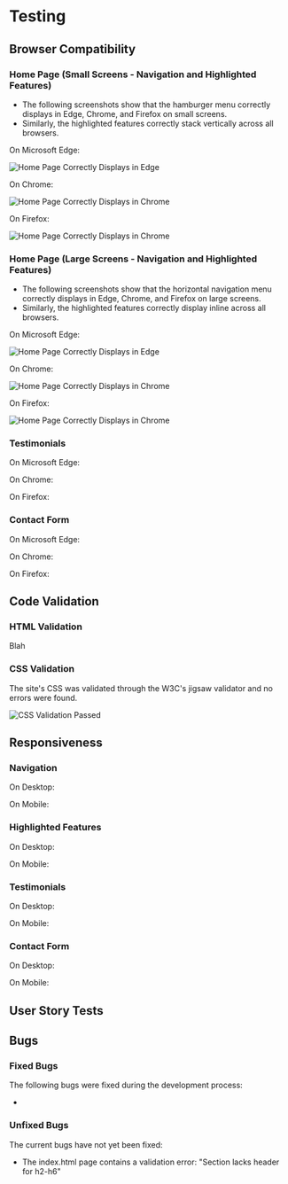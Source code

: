 # Testing

## Browser Compatibility

### Home Page (Small Screens - Navigation and Highlighted Features)

- The following screenshots show that the hamburger menu correctly displays in Edge, Chrome, and Firefox on small screens.
- Similarly, the highlighted features correctly stack vertically across all browsers.

On Microsoft Edge:

![Home Page Correctly Displays in Edge](https://laura10101.github.io/volanto-launchpad/documentation/screenshots/browser-testing/nav-edge-small.png)

On Chrome:

![Home Page Correctly Displays in Chrome](https://laura10101.github.io/volanto-launchpad/documentation/screenshots/browser-testing/nav-chrome-small.png)

On Firefox:

![Home Page Correctly Displays in Chrome](https://laura10101.github.io/volanto-launchpad/documentation/screenshots/browser-testing/nav-firefox-small.png)

### Home Page (Large Screens - Navigation and Highlighted Features)

- The following screenshots show that the horizontal navigation menu correctly displays in Edge, Chrome, and Firefox on large screens.
- Similarly, the highlighted features correctly display inline across all browsers.

On Microsoft Edge:

![Home Page Correctly Displays in Edge](https://laura10101.github.io/volanto-launchpad/documentation/screenshots/browser-testing/highlighted-features-edge-large.png)

On Chrome:

![Home Page Correctly Displays in Chrome](https://laura10101.github.io/volanto-launchpad/documentation/screenshots/browser-testing/highlighted-features-chrome-large.png)

On Firefox:

![Home Page Correctly Displays in Chrome](https://laura10101.github.io/volanto-launchpad/documentation/screenshots/browser-testing/highlighted-features-firefox-large.png)

### Testimonials

On Microsoft Edge:

On Chrome:

On Firefox:

### Contact Form

On Microsoft Edge:

On Chrome:

On Firefox:


## Code Validation

### HTML Validation

Blah

### CSS Validation

The site's CSS was validated through the W3C's jigsaw validator and no errors were found.

![CSS Validation Passed](https://laura10101.github.io/volanto-launchpad/documentation/validation/css-validation.png)

## Responsiveness

### Navigation

On Desktop:


On Mobile:



### Highlighted Features

On Desktop:


On Mobile:


### Testimonials

On Desktop:


On Mobile:


### Contact Form

On Desktop:


On Mobile:


## User Story Tests

## Bugs

### Fixed Bugs

The following bugs were fixed during the development process:

- 

### Unfixed Bugs

The current bugs have not yet been fixed:

- The index.html page contains a validation error: "Section lacks header for h2-h6"